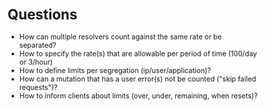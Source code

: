 # Questions

- How can multiple resolvers count against the same rate or be separated?
- How to specify the rate(s) that are allowable per period of time (100/day or 3/hour)
- How to define limits per segregation (ip/user/application)?
- How can a mutation that has a user error(s) not be counted ("skip failed requests")?
- How to inform clients about limits (over, under, remaining, when resets)?
